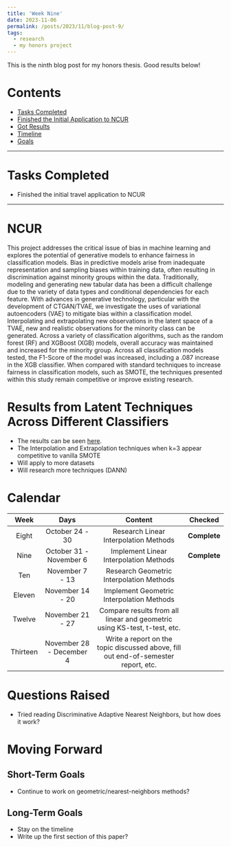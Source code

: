```yaml
---
title: 'Week Nine'
date: 2023-11-06
permalink: /posts/2023/11/blog-post-9/
tags:
  - research
  - my honors project
---
```


This is the ninth blog post for my honors thesis. Good results below!

# Contents

- [Tasks Completed](#tasks)
- [Finished the Initial Application to NCUR](#ncur)
- [Got Results](#results)
- [Timeline](#calendar)
- [Goals](#goals)


---


<a name="tasks"></a>
# Tasks Completed 
- Finished the initial travel application to NCUR


---


<a name="ncur"></a>
# NCUR
This project addresses the critical issue of bias in machine learning and explores the potential of generative models to enhance fairness in classification models. Bias in predictive models arise from inadequate representation and sampling biases within training data, often resulting in discrimination against minority groups within the data. Traditionally, modeling and generating new tabular data has been a difficult challenge due to the variety of data types and conditional dependencies for each feature. With advances in generative technology, particular with the development of CTGAN/TVAE, we investigate the uses of variational autoencoders (VAE) to mitigate bias within a classification model. Interpolating and extrapolating new observations in the latent space of a TVAE, new and realistic observations for the minority class can be generated. Across a variety of classification algorithms, such as the random forest (RF) and XGBoost (XGB) models, overall accuracy was maintained and increased for the minority group. Across all classification models tested, the F1-Score of the model was increased, including a .087 increase in the XGB classifier. When compared with standard techniques to increase fairness in classification models, such as SMOTE, the techniques presented within this study remain competitive or improve existing research.


<a name="results"></a>
# Results from Latent Techniques Across Different Classifiers
- The results can be seen [here](https://docs.google.com/document/d/1YzyX2dl63IMxpiM6WksmRyKlZakcHYzvTWFjq10WMac/edit?usp=sharing).
- The Interpolation and Extrapolation techniques when k=3 appear competitive to vanilla SMOTE
- Will apply to more datasets
- Will research more techniques (DANN)


<a name="calendar"></a>
# Calendar

| Week | Days    | Content    | Checked |
| :---:   | :---: | :---: | :---: |
| Eight | October 24 - 30   | Research Linear Interpolation Methods   | **Complete** | 
| Nine | October 31 - November 6   | Implement Linear Interpolation Methods   | **Complete** |
| Ten | November 7 - 13   | Research Geometric Interpolation Methods   | |
| Eleven | November 14 - 20   | Implement Geometric Interpolation Methods  | |
| Twelve | November 21 - 27   | Compare results from all linear and geometric using KS-test, t-test, etc.  | |
| Thirteen | November 28 - December 4   | Write a report on the topic discussed above, fill out end-of-semester report, etc.   | |





<a name="questions"></a>
# Questions Raised
- Tried reading Discriminative Adaptive Nearest Neighbors, but how does it work?

<a name="moving"></a>
# Moving Forward

## Short-Term Goals
- Continue to work on geometric/nearest-neighbors methods?


## Long-Term Goals
- Stay on the timeline
- Write up the first section of this paper?
